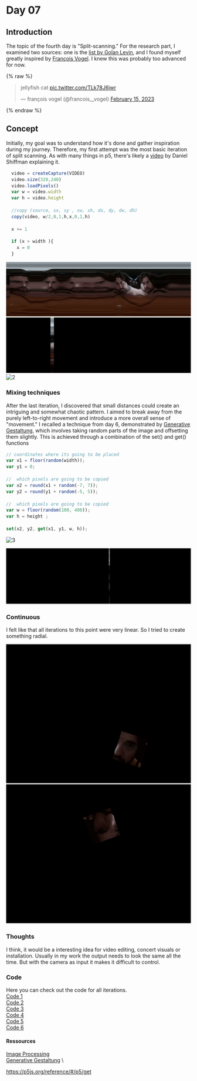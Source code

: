 
# Day 07
## Introduction 
The topic of the fourth day is "Split-scanning." For the research part, I examined two sources: one is the [list by Golan Levin](https://flong.com/archive/texts/lists/slit_scan/index.html), and I found myself greatly inspired by [François Vogel](https://twitter.com/francois__vogel). I knew this was probably too advanced for now. 

{% raw %}
<blockquote class="twitter-tweet"><p lang="en" dir="ltr">jellyfish cat <a href="https://t.co/TLk78J6jwr">pic.twitter.com/TLk78J6jwr</a></p>&mdash; françois vogel (@francois__vogel) <a href="https://twitter.com/francois__vogel/status/1625861236742328320?ref_src=twsrc%5Etfw">February 15, 2023</a></blockquote> <script async src="https://platform.twitter.com/widgets.js" charset="utf-8"></script>
{% endraw %}

## Concept
Initially, my goal was to understand how it's done and gather inspiration during my journey. Therefore, my first attempt was the most basic iteration of split scanning. As with many things in p5, there's likely a [video](https://www.youtube.com/watch?v=YqVbuMPIRwY&ab_channel=TheCodingTrain) by Daniel Shiffman explaining it. 

```js
  video = createCapture(VIDEO)
  video.size(320,240)
  video.loadPixels()
  var w = video.width
  var h = video.height

  //copy (source, sx, sy , sw, sh, dx, dy, dw, dh)
  copy(video, w/2,0,1,h,x,0,1,h)
  
  x += 1
  
  if (x > width ){
    x = 0
  }
```

![0](content/day07/slitscan.png)
![1](content/day07/splitscanning_.gif)
![2](content/day07/splitscanning_2.gif)


### Mixing techniques
After the last iteration, I discovered that small distances could create an intriguing and somewhat chaotic pattern. I aimed to break away from the purely left-to-right movement and introduce a more overall sense of "movement." I recalled a technique from day 6, demonstrated by [Generative Gestaltung](https://editor.p5js.org/generative-design/sketches/P_4_1_2_01), which involves taking random parts of the image and offsetting them slightly. This is achieved through a combination of the set() and get() functions


```js
// coordinates where its going to be placed
var x1 = floor(random(width));
var y1 = 0;

//  which pixels are going to be copied
var x2 = round(x1 + random(-7, 7));
var y2 = round(y1 + random(-5, 5));

//  which pixels are going to be copied
var w = floor(random(100, 400));
var h = height ;

set(x2, y2, get(x1, y1, w, h));
```

![3](content/day07/splitscanning_3.gif)



![4](content/day07/splitscanning_4.gif)

### Continuous
I felt like that all iterations to this point were very linear. So I tried to create something radial. 

![5](content/day07/splitscanning_5.gif)
![6](content/day07/splitscanning_6.gif)

### Thoughts
I think, it would be a interesting idea for video editing, concert visuals or installation. Usually in my work the output needs to look the same all the time. But with the camera as input it makes it difficult to control. 


### Code 
Here you can check out the code for all iterations.\
[Code 1](https://editor.p5js.org/Fimo/sketches/xW6RZt5GJ)\
[Code 2](https://editor.p5js.org/Fimo/sketches/rbOEqM4DM)\
[Code 3](https://editor.p5js.org/Fimo/sketches/J0sG3RFzZ)\
[Code 4](https://editor.p5js.org/Fimo/sketches/L_MDZpIG8)\
[Code 5](https://editor.p5js.org/Fimo/sketches/GmD1u-3BW)\
[Code 6](https://editor.p5js.org/Fimo/sketches/-LRBHceVs)


#### Ressources
[Image Processing](https://idmnyu.github.io/p5.js-image/index.html) \
[Generative Gestaltung](http://www.generative-gestaltung.de/2/) \

https://p5js.org/reference/#/p5/get